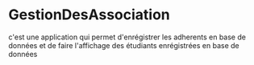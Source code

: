 # GestionDesAssociation
c'est une application qui permet d'enrégistrer les adherents en base de données et de faire l'affichage des étudiants enrégistrées en base de données
